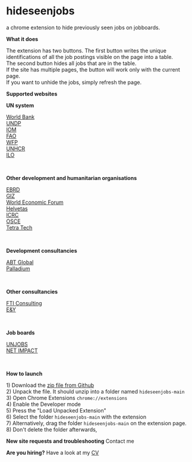 # hideseenjobs
a chrome extension to hide previously seen jobs on jobboards.
<p><b>What it does</b></p>
<p>The extension has two buttons. The first button writes the unique identifications of all the job postings visible on the page into a table. <br>
The second button hides all jobs that are in the table. <br>
If the site has multiple pages, the button will work only with the current page. <br>
If you want to unhide the jobs, simply refresh the page.</p>

<p><b>Supported websites</b></p>
<p><b>UN system</b></p>
<a href="worldbankgroup.csod.com">World Bank</a><br>
<a href="jobs.undp.org">UNDP</a><br>
<a href="recruit.iom.int">IOM</a><br>
<a href="jobs.fao.org">FAO</a><br>
<a href="wfp.org/careers/job-openings">WFP</a><br>
<a href="unhcr.wd3.myworkdayjobs.com">UNHCR</a><br>
<a href="jobs.ilo.org">ILO</a></p><br>
<p><b>Other development and humanitarian organisations</b></p>
<a href="jobs.ebrd.com">EBRD</a><br>
<a href="jobs.giz.de">GIZ</a><br>
<a href="weforum.wd3.myworkdayjobs.com">World Economic Forum</a><br>
<a href="helvetas.org">Helvetas</a><br>
<a href="careers.icrc.org">ICRC</a><br>
<a href="vacancies.osce.org">OSCE</a><br>
<a href="https://tetratech.referrals.selectminds.com/intdev/jobs/search/8390460">Tetra Tech</a></p><br>
<p><b>Development consultancies</b></p>
<a href="https://egpy.fa.us2.oraclecloud.com/hcmUI/CandidateExperience/en/sites/JoinAbt/requisitions?">ABT Global</a><br>
<a href="https://thepalladiumgroup.com/careers">Palladium</a></p><br>
<p><b>Other consultancies</b></p>
<a href="fticonsult.referrals.selectminds.com">FTI Consulting</a><br>
<a href="careers.ey.com">E&Y</a></p><br>
<p><b>Job boards</b></p>
<a href="unjobs.org">UNJOBS</a><br>
<a href="netimpact.org">NET IMPACT</a></p><br>

<p><b>How  to launch</b></p>
<p>1) Download the <a href="https://github.com/iv-div/hideseenjobs/archive/master.zip">zip file from Github</a><br>
2) Unpack the file. It should unzip into a folder named <code>hideseenjobs-main</code><br>
3) Open Chrome Extensions <code>chrome://extensions</code><br>
4) Enable the Developer mode<br>
5) Press the "Load Unpacked Extension"<br>
6) Select the folder <code>hideseenjobs-main</code> with the extension<br>
7) Alternatively, drag the folder <code>hideseenjobs-main</code> on the extension page. <br>
8) Don't delete the folder afterwards, <br></p>
<p><b>New site requests and troubleshooting</b>
Contact me</p>
<p><b>Are you hiring?</b>
Have a look at my <a href="https://drive.google.com/file/d/1GDubREA7TtXvgmXGnKG8G2dwkXiRyXDo/view?usp=sharing">CV</a></p>
